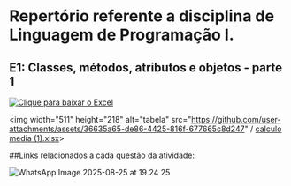 # Repertório referente a disciplina de Linguagem de Programação I.

## E1: Classes, métodos, atributos e objetos - parte 1

[![Clique para baixar o Excel](<img width="511" height="218" alt="tabela" src="https://github.com/user-attachments/assets/36635a65-de86-4425-816f-677665c8d247" />)](assets/relatorio.xlsx)


<img width="511" height="218" alt="tabela" src="https://github.com/user-attachments/assets/36635a65-de86-4425-816f-677665c8d247" / [calculo media (1).xlsx](https://github.com/user-attachments/files/22014407/calculo.media.1.xlsx)>




##Links relacionados a cada questão da atividade:


![WhatsApp Image 2025-08-25 at 19 24 25](https://github.com/user-attachments/assets/a5a46c02-fc6b-41bc-aa20-8e0c46e04468)
